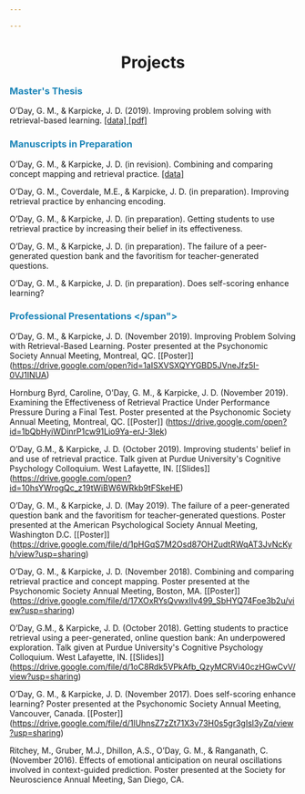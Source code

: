 ```yaml
---

---
```


# <center>Projects</center></h1>

### <span style="color:#1b85b8"> Master's Thesis </span>
O’Day, G. M., & Karpicke, J. D. (2019). Improving problem solving with retrieval-based learning. <a href = "WE_analyses.zip" download = "WE_analyses.zip"> [data] </a> <a href = "garrettoday.info/projects/papers/MastersThesis_ODay_Garrett_2019_06_25.pdf"> [pdf] </a>


### <span style="color:#1b85b8"> Manuscripts in Preparation </span>
O’Day, G. M., & Karpicke, J. D. (in revision). Combining and comparing concept mapping and retrieval practice. <a href = "CMRP_analyses.zip" download = "CMRP_analyses.zip"> [data] </a>

O’Day, G. M., Coverdale, M.E., & Karpicke, J. D. (in preparation). Improving retrieval practice by enhancing encoding.

O’Day, G. M., & Karpicke, J. D. (in preparation). Getting students to use retrieval practice by increasing their belief in its effectiveness.

O’Day, G. M., & Karpicke, J. D. (in preparation). The failure of a peer-generated question bank and the favoritism for teacher-generated questions.

O’Day, G. M., & Karpicke, J. D. (in preparation). Does self-scoring enhance learning?


### <span style="color:#1b85b8"> Professional Presentations </span">

O’Day, G. M., & Karpicke, J. D. (November 2019). Improving Problem Solving with Retrieval-Based Learning. Poster presented at the Psychonomic Society Annual Meeting, Montreal, QC. [[Poster]] (https://drive.google.com/open?id=1aISXVSXQYYGBD5JVneJfz5I-0VJ1INUA)

Hornburg Byrd, Caroline, O’Day, G. M., & Karpicke, J. D. (November 2019). Examining the Effectiveness of Retrieval Practice Under Performance Pressure During a Final Test. Poster presented at the Psychonomic Society Annual Meeting, Montreal, QC. [[Poster]] (https://drive.google.com/open?id=1bQbHyiWDinrP1cw91Lio9Ya-erJ-3Iek)

O’Day, G.M., & Karpicke, J. D. (October 2019). Improving students' belief in and use of retrieval practice. Talk given at Purdue University's Cognitive Psychology Colloquium. West Lafayette, IN. [[Slides]] (https://drive.google.com/open?id=10hsYWrogQc_z19tWiBW6WRkb9tFSkeHE)

O’Day, G. M., & Karpicke, J. D. (May 2019). The failure of a peer-generated question bank and the favoritism for teacher-generated questions. Poster presented at the American Psychological Society Annual Meeting, Washington D.C. [[Poster]] (https://drive.google.com/file/d/1pHGqS7M2Osd87OHZudtRWqAT3JvNcKyh/view?usp=sharing)

O’Day, G. M., & Karpicke, J. D. (November 2018). Combining and comparing retrieval practice and concept mapping. Poster presented at the Psychonomic Society Annual Meeting, Boston, MA. [[Poster]] (https://drive.google.com/file/d/17XOxRYsQvwxIIv499_SbHYQ74Foe3b2u/view?usp=sharing)

O’Day, G.M., & Karpicke, J. D. (October 2018). Getting students to practice retrieval using a peer-generated, online question bank: An underpowered exploration. Talk given at Purdue University's Cognitive Psychology Colloquium. West Lafayette, IN. [[Slides]] (https://drive.google.com/file/d/1oC8Rdk5VPkAfb_QzyMCRVi40czHGwCvV/view?usp=sharing)

O’Day, G. M., & Karpicke, J. D. (November 2017). Does self-scoring enhance learning? Poster presented at the Psychonomic Society Annual Meeting, Vancouver, Canada. [[Poster]] (https://drive.google.com/file/d/1lUhnsZ7zZt71X3v73H0s5gr3gIsl3yZq/view?usp=sharing)

Ritchey, M., Gruber, M.J., Dhillon, A.S., O’Day, G. M., & Ranganath, C. (November 2016). Effects of emotional anticipation on neural oscillations involved in context-guided prediction. Poster presented at the Society for Neuroscience Annual Meeting, San Diego, CA.